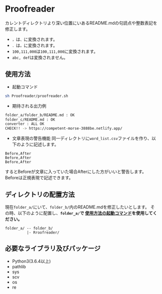 # Proofreader
カレントディレクトリより深い位置にいあるREADME.mdの句読点や整数表記を修正します。

* `，`は`、`に変換されます。
* `．`は`。`に変換されます。
* `100,111,000`は`100,111,000`に変換されます。
* `abc, def`は変換されません。

## 使用方法

* 起動コマンド

```sh
sh Proofreader/proofreader.sh
```

* 期待される出力例

```zsh
folder_a/folder_b/README.md : OK
folder_c/README.md : OK
converter : ALL OK
CHECK!! -> https://competent-morse-3888be.netlify.app/
```

* 文章表現の警告機能
同一ディレクトリに`word_list.csv`ファイルを作り、以下のように記述します。

```
Before,After
Before,After
Before,After
```

するとBeforeが文章に入っていた場合Afterにした方がいいと警告します。
Beforeは正規表現で記述できます。

## ディレクトリの配置方法

現在`folder_a/`にいて、`folder_b/`内のREADME.mdを修正したいとします。
その時、以下のように配置し、**`folder_a/`で [使用方法の起動コマンド](#使用方法)を使用してください。**

```
folder_a/ -- folder_b/
          |- Rroofreader/
```

## 必要なライブラリ及びパッケージ

* Python3(3.6.4以上)
* pathlib
* sys
* scv
* os
* re
